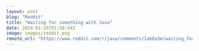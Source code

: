 ```yaml
---
layout: post
blog: "Reddit"
title: "Waiting for something with Java"
date: 2024-01-26T01:58:54Z
image: images/reddit.png
remote_url: "https://www.reddit.com/r/java/comments/1ab6u3m/waiting_for_something_with_java/"
---
```

